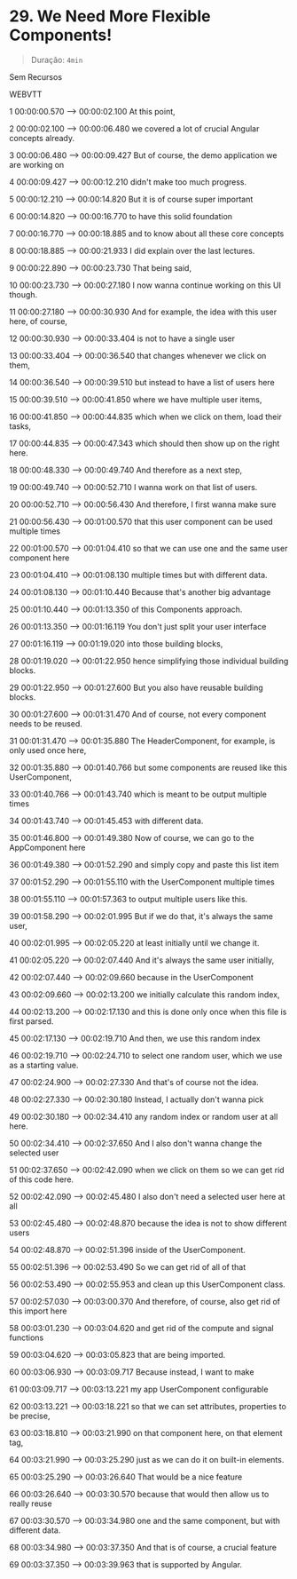 # 29. We Need More Flexible Components!

> Duração: `4min`

Sem Recursos

WEBVTT

1
00:00:00.570 --> 00:00:02.100
<v Maximilian>At this point,</v>

2
00:00:02.100 --> 00:00:06.480
we covered a lot of crucial Angular concepts already.

3
00:00:06.480 --> 00:00:09.427
But of course, the demo application we are working on

4
00:00:09.427 --> 00:00:12.210
didn't make too much progress.

5
00:00:12.210 --> 00:00:14.820
But it is of course super important

6
00:00:14.820 --> 00:00:16.770
to have this solid foundation

7
00:00:16.770 --> 00:00:18.885
and to know about all these core concepts

8
00:00:18.885 --> 00:00:21.933
I did explain over the last lectures.

9
00:00:22.890 --> 00:00:23.730
That being said,

10
00:00:23.730 --> 00:00:27.180
I now wanna continue working on this UI though.

11
00:00:27.180 --> 00:00:30.930
And for example, the idea with this user here, of course,

12
00:00:30.930 --> 00:00:33.404
is not to have a single user

13
00:00:33.404 --> 00:00:36.540
that changes whenever we click on them,

14
00:00:36.540 --> 00:00:39.510
but instead to have a list of users here

15
00:00:39.510 --> 00:00:41.850
where we have multiple user items,

16
00:00:41.850 --> 00:00:44.835
which when we click on them, load their tasks,

17
00:00:44.835 --> 00:00:47.343
which should then show up on the right here.

18
00:00:48.330 --> 00:00:49.740
And therefore as a next step,

19
00:00:49.740 --> 00:00:52.710
I wanna work on that list of users.

20
00:00:52.710 --> 00:00:56.430
And therefore, I first wanna make sure

21
00:00:56.430 --> 00:01:00.570
that this user component can be used multiple times

22
00:01:00.570 --> 00:01:04.410
so that we can use one and the same user component here

23
00:01:04.410 --> 00:01:08.130
multiple times but with different data.

24
00:01:08.130 --> 00:01:10.440
Because that's another big advantage

25
00:01:10.440 --> 00:01:13.350
of this Components approach.

26
00:01:13.350 --> 00:01:16.119
You don't just split your user interface

27
00:01:16.119 --> 00:01:19.020
into those building blocks,

28
00:01:19.020 --> 00:01:22.950
hence simplifying those individual building blocks.

29
00:01:22.950 --> 00:01:27.600
But you also have reusable building blocks.

30
00:01:27.600 --> 00:01:31.470
And of course, not every component needs to be reused.

31
00:01:31.470 --> 00:01:35.880
The HeaderComponent, for example, is only used once here,

32
00:01:35.880 --> 00:01:40.766
but some components are reused like this UserComponent,

33
00:01:40.766 --> 00:01:43.740
which is meant to be output multiple times

34
00:01:43.740 --> 00:01:45.453
with different data.

35
00:01:46.800 --> 00:01:49.380
Now of course, we can go to the AppComponent here

36
00:01:49.380 --> 00:01:52.290
and simply copy and paste this list item

37
00:01:52.290 --> 00:01:55.110
with the UserComponent multiple times

38
00:01:55.110 --> 00:01:57.363
to output multiple users like this.

39
00:01:58.290 --> 00:02:01.995
But if we do that, it's always the same user,

40
00:02:01.995 --> 00:02:05.220
at least initially until we change it.

41
00:02:05.220 --> 00:02:07.440
And it's always the same user initially,

42
00:02:07.440 --> 00:02:09.660
because in the UserComponent

43
00:02:09.660 --> 00:02:13.200
we initially calculate this random index,

44
00:02:13.200 --> 00:02:17.130
and this is done only once when this file is first parsed.

45
00:02:17.130 --> 00:02:19.710
And then, we use this random index

46
00:02:19.710 --> 00:02:24.710
to select one random user, which we use as a starting value.

47
00:02:24.900 --> 00:02:27.330
And that's of course not the idea.

48
00:02:27.330 --> 00:02:30.180
Instead, I actually don't wanna pick

49
00:02:30.180 --> 00:02:34.410
any random index or random user at all here.

50
00:02:34.410 --> 00:02:37.650
And I also don't wanna change the selected user

51
00:02:37.650 --> 00:02:42.090
when we click on them so we can get rid of this code here.

52
00:02:42.090 --> 00:02:45.480
I also don't need a selected user here at all

53
00:02:45.480 --> 00:02:48.870
because the idea is not to show different users

54
00:02:48.870 --> 00:02:51.396
inside of the UserComponent.

55
00:02:51.396 --> 00:02:53.490
So we can get rid of all of that

56
00:02:53.490 --> 00:02:55.953
and clean up this UserComponent class.

57
00:02:57.030 --> 00:03:00.370
And therefore, of course, also get rid of this import here

58
00:03:01.230 --> 00:03:04.620
and get rid of the compute and signal functions

59
00:03:04.620 --> 00:03:05.823
that are being imported.

60
00:03:06.930 --> 00:03:09.717
Because instead, I want to make

61
00:03:09.717 --> 00:03:13.221
my app UserComponent configurable

62
00:03:13.221 --> 00:03:18.221
so that we can set attributes, properties to be precise,

63
00:03:18.810 --> 00:03:21.990
on that component here, on that element tag,

64
00:03:21.990 --> 00:03:25.290
just as we can do it on built-in elements.

65
00:03:25.290 --> 00:03:26.640
That would be a nice feature

66
00:03:26.640 --> 00:03:30.570
because that would then allow us to really reuse

67
00:03:30.570 --> 00:03:34.980
one and the same component, but with different data.

68
00:03:34.980 --> 00:03:37.350
And that is of course, a crucial feature

69
00:03:37.350 --> 00:03:39.963
that is supported by Angular.

